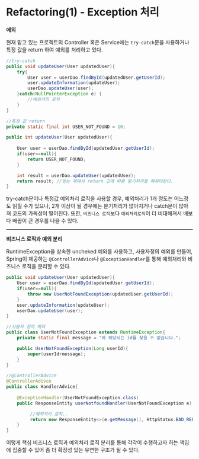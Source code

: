 # Refactoring(1) - Exception 처리
   
**에외**

현재 맡고 있는 프로젝트의 Controller 혹은 Service에는 `try-catch`문을 사용하거나 특정 값을 return 하여
예외를 처리하고 있다.

~~~java
//try-catch
public void updateUser(User updatedUser){
    try{
        User user = userDao.findById(updatedUser.getUserId);
        user.updateInformation(updateUser);
        userDao.updateUser(user);
    }catch(NullPointerException e) {
        //예외처리 로직
    }
}

//특정 값 return
private static final int USER_NOT_FOUND = 10;

public int updateUser(User updatedUser){
    
    User user = userDao.findById(updatedUser.getUserId);
    if(user==null){
        return USER_NOT_FOUND;
    }

    int result = userDao.updateUser(updatedUser);
    return result; //받는 쪽에서 return 값에 따른 분기처리를 해줘야한다.
}
~~~

try-catch문이나 특정값 예외처리 로직을 사용할 경우, 예외처리가 1개 정도는 어느정도 읽힐 수가 있으나,
2개 이상이 될 경우에는 분기처리가 많아지거나 catch문이 많아져 코드의 가독성이 떨어진다. 또한, `비즈니스 로직`보다 `예외처리로직`이 더 비대해져서 배보다 배꼽이 큰 경우를 나을 수 있다.   

---
**비즈니스 로직과 예외 분리**

RuntimeException을 상속한 uncheked 예외를 사용하고, 사용자정의 예외를 만들어, Spring이 제공하는 `@ControllerAdvice`나 `@ExceptionHandler`를 통해 예외처리와 비즈니스 로직을 분리할 수 있다.


~~~java
public void updateUser(User updatedUser){
    User user = userDao.findById(updatedUser.getUserId);
    if(user==null){
        throw new UserNotFoundException(updatedUser.getUserId);
    }
    user.updateInformation(updateUser);
    userDao.updateUser(user);
}

//사용자 정의 예외 
public class UserNotFoundException extends RuntimeException{
    private static final message = "에 해당되는 id를 찾을 수 없습니다.";

    public UserNotFoundException(Long userId){
        super(userId+message);
    }
}

//@ControllerAdvice
@ControllerAdivce
public class HandlerAdvice{
    
    @ExceptionHandler(UserNotFoundException.class) 
    public ResponseEntity userNotfoundHandler(UserNotFoundException e) {

         //예외처리 로직.. 
         return new ResponseEntity<>(e.getMessage(), HttpStatus.BAD_REQUEST); 
    }
}
~~~

이렇게 핵심 비즈니스 로직과 예외처리 로직 분리를 통해 각각이 수행하고자 하는 책임에 집중할 수 있어 좀 더 확장성 있는 유연한 구조가 될 수 있다.